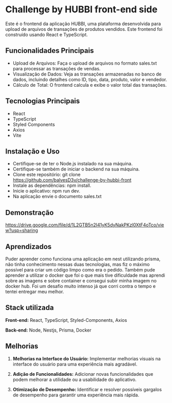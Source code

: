 
# Challenge by HUBBI front-end side

Este é o frontend da aplicação HUBBI, uma plataforma desenvolvida para upload de arquivos de transações de produtos vendidos. Este frontend foi construído usando React e TypeScript.



## Funcionalidades Principais

- Upload de Arquivos: Faça o upload de arquivos no formato sales.txt para processar as transações de vendas.
- Visualização de Dados: Veja as transações armazenadas no banco de dados, incluindo detalhes como ID, tipo, data, produto, valor e vendedor.
- Cálculo de Total: O frontend calcula e exibe o valor total das transações.

## Tecnologias Principais
- React
- TypeScript
- Styled Components
- Axios
- Vite
## Instalação e Uso

- Certifique-se de ter o Node.js instalado na sua máquina.
- Certifique-se também de iniciar o backend na sua máquina.
- Clone este repositório: git clone https://github.com/balvesD3v/challenge-by-hubbi-front
- Instale as dependências: npm install.
- Inicie o aplicativo: npm run dev.
- Na aplicação envie o documento sales.txt
## Demonstração
https://drive.google.com/file/d/1L2GTB5n2I41yK5dyNakPKzl0XtF4oTco/view?usp=sharing


## Aprendizados

Puder aprender como funciona uma aplicação em nest utilizando prisma, não tinha conhecimento nessas duas tecnologias, mas fiz o máximo possível para criar um código limpo como era o pedido. Também pude aprender a utilizar o docker que foi o que mais tive dificuldade mas aprendi sobre as imagens e sobre container e consegui subir minha imagem no docker hub. Foi um desafio muito intenso já que corri contra o tempo e tentei entregar meu melhor. 


## Stack utilizada

**Front-end:** React, TypeScript, Styled-Components, Axios

**Back-end:** Node, Nestjs, Prisma, Docker


## Melhorias

1. **Melhorias na Interface do Usuário:**
   Implementar melhorias visuais na interface do usuário para uma experiência mais agradável.

2. **Adição de Funcionalidades:**
   Adicionar novas funcionalidades que podem melhorar a utilidade ou a usabilidade do aplicativo.

3. **Otimização de Desempenho:**
   Identificar e resolver possíveis gargalos de desempenho para garantir uma experiência mais rápida.

